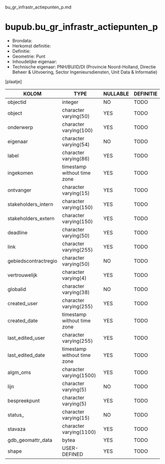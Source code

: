 bu_gr_infrastr_actiepunten_p.md

# bupub.bu_gr_infrastr_actiepunten_p


* Brondata: 
* Herkomst definitie: 
* Definitie: 
* Geometrie: Punt
* Inhoudelijke eigenaar: 
* Technische eigenaar: PNH/BU/ID/DI (Provincie Noord-Holland, Directie Beheer & Uitvoering, Sector Ingenieursdiensten, Unit Data & Informatie)

[plaatje]


|KOLOM                            |TYPE                       |NULLABLE|DEFINITIE|
|------                           |----                       |-----   |-----    |
|objectid                         |integer                    |NO      |TODO|
|object                           |character varying(50)      |YES     |TODO|
|onderwerp                        |character varying(100)     |YES     |TODO|
|eigenaar                         |character varying(54)      |NO      |TODO|
|label                            |character varying(86)      |YES     |TODO|
|ingekomen                        |timestamp without time zone|YES     |TODO|
|ontvanger                        |character varying(15)      |YES     |TODO|
|stakeholders_intern              |character varying(150)     |YES     |TODO|
|stakeholders_extern              |character varying(150)     |YES     |TODO|
|deadline                         |character varying(50)      |YES     |TODO|
|link                             |character varying(255)     |YES     |TODO|
|gebiedscontractregio             |character varying(50)      |NO      |TODO|
|vertrouwelijk                    |character varying(4)       |YES     |TODO|
|globalid                         |character varying(38)      |NO      |TODO|
|created_user                     |character varying(255)     |YES     |TODO|
|created_date                     |timestamp without time zone|YES     |TODO|
|last_edited_user                 |character varying(255)     |YES     |TODO|
|last_edited_date                 |timestamp without time zone|YES     |TODO|
|algm_oms                         |character varying(1500)    |YES     |TODO|
|lijn                             |character varying(5)       |NO      |TODO|
|bespreekpunt                     |character varying(5)       |YES     |TODO|
|status_                          |character varying(15)      |NO      |TODO|
|stavaza                          |character varying(1100)    |YES     |TODO|
|gdb_geomattr_data                |bytea                      |YES     |TODO|
|shape                            |USER-DEFINED               |YES     |TODO|
